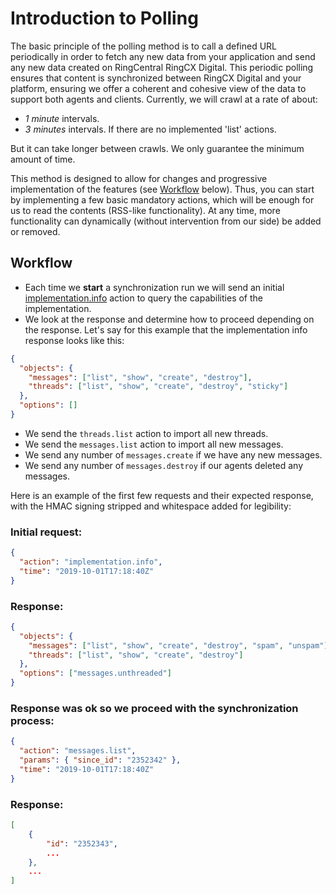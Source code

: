 # Introduction to Polling

The basic principle of the polling method is to call a defined URL periodically in order to fetch any new data from your application and send any new data created on RingCentral RingCX Digital. This periodic polling ensures that content is synchronized between RingCX Digital and your platform, ensuring we offer a coherent and cohesive view of the data to support both agents and clients. Currently, we will crawl at a rate of about:

* *1 minute* intervals.
* *3 minutes* intervals. If there are no implemented 'list' actions.

But it can take longer between crawls. We only guarantee the minimum amount of time.

This method is designed to allow for changes and progressive implementation of the features (see [Workflow](../polling/#workflow) below). Thus, you can start by implementing a few basic mandatory actions, which will be enough for us to read the contents (RSS-like functionality). At any time, more functionality can dynamically (without intervention from our side) be added or removed.

## Workflow

* Each time we **start** a synchronization run we will send an initial [implementation.info](../action-details) action to query the capabilities of the implementation.
* We look at the response and determine how to proceed depending on the response. Let's say for this example that the implementation info response looks like this:

``` json
{
  "objects": {
    "messages": ["list", "show", "create", "destroy"],
    "threads": ["list", "show", "create", "destroy", "sticky"]
  },
  "options": []
}
```

* We send the `threads.list` action to import all new threads.
* We send the `messages.list` action to import all new messages.
* We send any number of `messages.create` if we have any new messages.
* We send any number of `messages.destroy` if our agents deleted any messages.

Here is an example of the first few requests and their expected response, with the HMAC signing stripped and whitespace added for legibility:

### Initial request:

``` json
{
  "action": "implementation.info",
  "time": "2019-10-01T17:18:40Z"
}
```

### Response: 

``` json
{
  "objects": {
    "messages": ["list", "show", "create", "destroy", "spam", "unspam"],
    "threads": ["list", "show", "create", "destroy"]
  },
  "options": ["messages.unthreaded"]
}
```

### Response was ok so we proceed with the synchronization process:

``` json
{
  "action": "messages.list",
  "params": { "since_id": "2352342" },
  "time": "2019-10-01T17:18:40Z"
}
```

### Response: 

``` json
[
    {
        "id": "2352343",
        ...
    },
    ...
]
```
